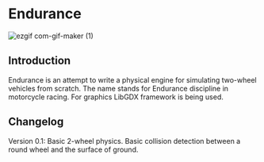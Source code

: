# Endurance

![ezgif com-gif-maker (1)](https://user-images.githubusercontent.com/66104180/169362165-41ff214f-17e5-40f7-b73b-81deade45857.gif)

## Introduction

Endurance is an attempt to write a physical engine for simulating two-wheel vehicles from scratch. The name stands for Endurance discipline in motorcycle racing.
For graphics LibGDX framework is being used. 

## Changelog
Version 0.1: Basic 2-wheel physics. Basic collision detection between a round wheel and the surface of ground.  
